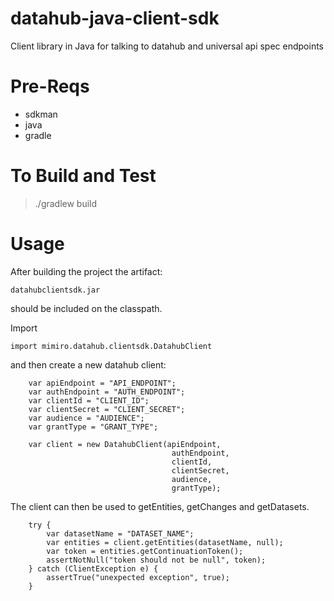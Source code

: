 # datahub-java-client-sdk
Client library in Java for talking to datahub and universal api spec endpoints

# Pre-Reqs
- sdkman
- java
- gradle

# To Build and Test
> ./gradlew build

# Usage

After building the project the artifact:

`datahubclientsdk.jar` 

should be included on the classpath.

Import 

`import mimiro.datahub.clientsdk.DatahubClient`

and then create a new datahub client:

```
    var apiEndpoint = "API_ENDPOINT";
    var authEndpoint = "AUTH_ENDPOINT";
    var clientId = "CLIENT_ID";
    var clientSecret = "CLIENT_SECRET";
    var audience = "AUDIENCE";
    var grantType = "GRANT_TYPE";

    var client = new DatahubClient(apiEndpoint,
                                    authEndpoint,
                                    clientId,
                                    clientSecret,
                                    audience,
                                    grantType);
```

The client can then be used to getEntities, getChanges and getDatasets.

```
    try {
        var datasetName = "DATASET_NAME";
        var entities = client.getEntities(datasetName, null);
        var token = entities.getContinuationToken();
        assertNotNull("token should not be null", token);
    } catch (ClientException e) {
        assertTrue("unexpected exception", true);
    }
```
